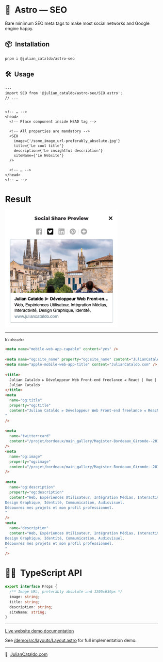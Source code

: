 # 🚀  Astro — SEO

Bare minimum SEO meta tags to make most social networks and Google engine happy.

## 📦  Installation

```sh
pnpm i @julian_cataldo/astro-seo
```

## 🛠  Usage

```astro
---
import SEO from '@julian_cataldo/astro-seo/SEO.astro';
// ...
---
```

```astro
<!-- … -->
<head>
  <!-- Place component inside HEAD tag -->

  <!-- All properties are mandatory -->
  <SEO
    image={'/some_image_url-preferably_absolute.jpg'}
    title={'Le cool title'}
    description={'Le insightful description'}
    siteName={'Le Website'}
  />

  <!-- … -->
</head>
<!-- … -->
```

# Result

![Social share preview](../../docs/app-seo.png)

---

In `<head>`:

```html
<meta name="mobile-web-app-capable" content="yes" />

<meta name="og:site_name" property="og:site_name" content="JulianCataldo.com" />
<meta name="apple-mobile-web-app-title" content="JulianCataldo.com" />

<title>
  Julian Cataldo ⫸ Développeur Web Front-end freelance ⫷ React | Vue | Node ⫸
  Julian Cataldo
</title>
<meta
  name="og:title"
  property="og:title"
  content="Julian Cataldo ⫸ Développeur Web Front-end freelance ⫷ React | Vue | Node ⫸ Julian Cataldo
"
/>

<meta
  name="twitter:card"
  content="/projet/bordeaux/main_gallery/Magister-Bordeaux_Gironde--20170719--w1280px.jpg"
/>
<meta
  name="og:image"
  property="og:image"
  content="/projet/bordeaux/main_gallery/Magister-Bordeaux_Gironde--20170719--w1280px.jpg"
/>

<meta
  name="og:description"
  property="og:description"
  content="Web, Expériences Utilisateur, Intégration Médias, Interactivité,
Design Graphique, Identité, Communication, Audiovisuel.
Découvrez mes projets et mon profil professionnel.
"
/>
<meta
  name="description"
  content="Web, Expériences Utilisateur, Intégration Médias, Interactivité,
Design Graphique, Identité, Communication, Audiovisuel.
Découvrez mes projets et mon profil professionnel.
"
/>
```

# 👨‍🏭  TypeScript API

```ts
export interface Props {
  /** Image URL, preferably absolute and 1200x630px */
  image: string;
  title: string;
  description: string;
  siteName: string;
}
```

---

[Live website demo documentation](../../demo)

See [/demo/src/layouts/Layout.astro](../../demo/src/layouts/Layout.astro)
for full implementation demo.

---

🔗  [JulianCataldo.com](https://www.juliancataldo.com/)
